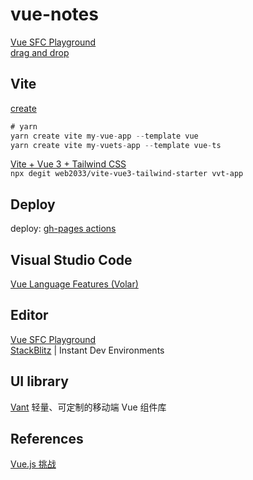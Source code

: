 # vue-notes

[Vue SFC Playground](https://play.vuejs.org/)  
[drag and drop](https://www.redblobgames.com/making-of/draggable/)

## Vite

[create](https://cn.vitejs.dev/guide/) 

```js
# yarn
yarn create vite my-vue-app --template vue
yarn create vite my-vuets-app --template vue-ts
```

[Vite + Vue 3 + Tailwind CSS](https://github.com/web2033/vite-vue3-tailwind-starter)     
`npx degit web2033/vite-vue3-tailwind-starter vvt-app`  

## Deploy

deploy: [gh-pages actions](https://github.com/JacobHsu/hello-vue3/commit/402b6d1c2eb7ca181696e90a0faa866a10b09d05)

## Visual Studio Code

[Vue Language Features (Volar)](https://marketplace.visualstudio.com/items?itemName=johnsoncodehk.volar)

## Editor

[Vue SFC Playground](https://sfc.vuejs.org/)  
[StackBlitz](https://stackblitz.com/) | Instant Dev Environments  

## UI library

[Vant](https://vant-ui.github.io/vant/#/zh-CN) 轻量、可定制的移动端 Vue 组件库

## References

[Vue.js 挑战](https://cn-vuejs-challenges.netlify.app/)
